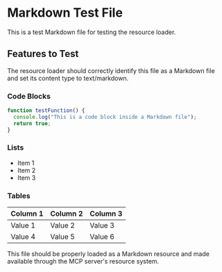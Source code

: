 # Markdown Test File

This is a test Markdown file for testing the resource loader.

## Features to Test

The resource loader should correctly identify this file as a Markdown file
and set its content type to text/markdown.

### Code Blocks

```javascript
function testFunction() {
  console.log("This is a code block inside a Markdown file");
  return true;
}
```

### Lists

- Item 1
- Item 2
- Item 3

### Tables

| Column 1 | Column 2 | Column 3 |
|----------|----------|----------|
| Value 1  | Value 2  | Value 3  |
| Value 4  | Value 5  | Value 6  |

This file should be properly loaded as a Markdown resource and made available
through the MCP server's resource system.